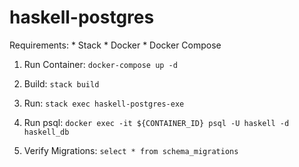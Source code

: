 # haskell-postgres

Requirements:
    * Stack
    * Docker
    * Docker Compose

1. Run Container: `docker-compose up -d`

2. Build: `stack build`

3. Run: `stack exec haskell-postgres-exe`

4. Run psql: `docker exec -it ${CONTAINER_ID} psql -U haskell -d haskell_db` 

5. Verify Migrations: `select * from schema_migrations`